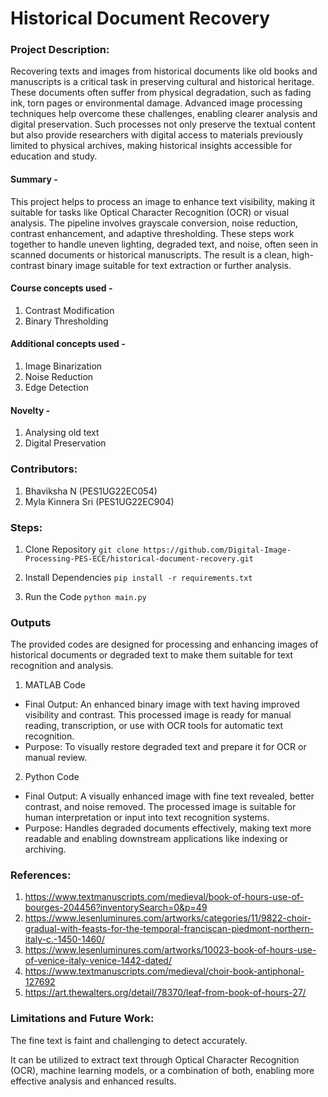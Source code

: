 # Historical Document Recovery

### Project Description:
Recovering texts and images from historical documents like old books and manuscripts is a critical task in preserving cultural and historical heritage. These documents often suffer from physical degradation, such as fading ink, torn pages or environmental damage. 
Advanced image processing techniques help overcome these challenges, enabling clearer analysis and digital preservation. 
Such processes not only preserve the textual content but also provide researchers with digital access to materials previously limited to physical archives, making historical insights accessible for education and study.

#### Summary - 
This project helps to process an image to enhance text visibility, making it suitable for tasks like Optical Character Recognition (OCR) or visual analysis. The pipeline involves grayscale conversion, noise reduction, contrast enhancement, and adaptive thresholding. These steps work together to handle uneven lighting, degraded text, and noise, often seen in scanned documents or historical manuscripts. The result is a clean, high-contrast binary image suitable for text extraction or further analysis.

#### Course concepts used - 
1. Contrast Modification
2. Binary Thresholding

#### Additional concepts used - 
1. Image Binarization
2. Noise Reduction
3. Edge Detection

#### Novelty - 
1. Analysing old text
2. Digital Preservation
   
### Contributors:
1. Bhaviksha N (PES1UG22EC054)
2. Myla Kinnera Sri (PES1UG22EC904)

### Steps:
1. Clone Repository
```git clone https://github.com/Digital-Image-Processing-PES-ECE/historical-document-recovery.git ```

2. Install Dependencies
```pip install -r requirements.txt```

3. Run the Code
```python main.py```

### Outputs
The provided codes are designed for processing and enhancing images of historical documents or degraded text to make them suitable for text recognition and analysis.
1. MATLAB Code
- Final Output: An enhanced binary image with text having improved visibility and contrast. This processed image is ready for manual reading, transcription, or use with OCR tools for automatic text recognition.
- Purpose: To visually restore degraded text and prepare it for OCR or manual review.
2. Python Code
- Final Output: A visually enhanced image with fine text revealed, better contrast, and noise removed. The processed image is suitable for human interpretation or input into text recognition systems.
- Purpose: Handles degraded documents effectively, making text more readable and enabling downstream applications like indexing or archiving.

### References:
1. https://www.textmanuscripts.com/medieval/book-of-hours-use-of-bourges-204456?inventorySearch=0&p=49
2. https://www.lesenluminures.com/artworks/categories/11/9822-choir-gradual-with-feasts-for-the-temporal-franciscan-piedmont-northern-italy-c.-1450-1460/
3. https://www.lesenluminures.com/artworks/10023-book-of-hours-use-of-venice-italy-venice-1442-dated/
4. https://www.textmanuscripts.com/medieval/choir-book-antiphonal-127692
5. https://art.thewalters.org/detail/78370/leaf-from-book-of-hours-27/
   
### Limitations and Future Work:
The fine text is faint and challenging to detect accurately.

It can be utilized to extract text through Optical Character Recognition (OCR), machine learning models, or a combination of both, enabling more effective analysis and enhanced results.

